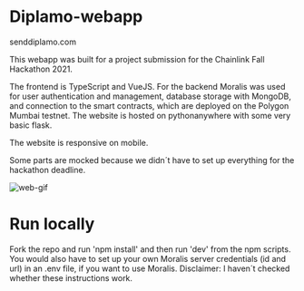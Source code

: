 # Diplamo-webapp

senddiplamo.com

This webapp was built for a project submission for the Chainlink Fall Hackathon 2021.

The frontend is TypeScript and VueJS. 
For the backend Moralis was used for user authentication and management, database storage with MongoDB, and connection to the smart contracts, which are deployed on the Polygon Mumbai testnet. The website is hosted on pythonanywhere with some very basic flask.

The website is responsive on mobile.

Some parts are mocked because we didn´t have to set up everything for the hackathon deadline.

![web-gif](https://user-images.githubusercontent.com/78375761/145259770-c4969a48-ffeb-47c0-bec5-a6156de4a6e9.gif)

# Run locally
Fork the repo and run 'npm install' and then run 'dev' from the npm scripts. You would also have to set up your own Moralis server credentials (id and url) in an .env file, if you want to use Moralis.
Disclaimer: I haven´t checked whether these instructions work.
